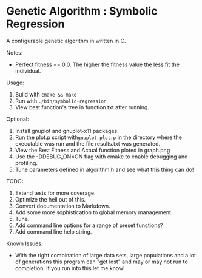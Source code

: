 Genetic Algorithm : Symbolic Regression
=================

A configurable genetic algorithm in written in C.

Notes:

- Perfect fitness == 0.0. The higher the fitness value the less fit the individual.

Usage:

1. Build with `cmake && make`
2. Run with `./bin/symbolic-regression`
3. View best function's tree in function.txt after running.

Optional:

1. Install gnuplot and gnuplot-x11 packages.
2. Run the plot.p script with`gnuplot plot.p` in the directory where the executable was run and the file results.txt was generated.
3. View the Best Fitness and Actual function ploted in graph.png 
4. Use the -DDEBUG_ON=ON flag with cmake to enable debugging and profiling.
5. Tune parameters defined in algorithm.h and see what this thing
can do!

TODO:

1. Extend tests for more coverage. 
2. Optimize the hell out of this.
3. Convert documentation to Markdown.
4. Add some more sophistication to global memory management.
5. Tune.
6. Add command line options for a range of preset functions?
7. Add command line help string.

Known Issues:

- With the right combination of large data sets, large populations and a lot of generations this program can "get lost" and may or may not run to completion. If you run into this let me know!
 

